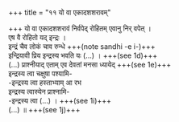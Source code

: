 +++
title = "११ यो वा एकादशशरावम्"

+++
यो वा एकादशशरावं निर्वपेद् रोहितम् एवानु निर् वपेत् ।  
एष वै रोहितो यद् इन्द्रः ।  
इन्द्रं चैव लोकं चाव रुन्धे +++(note sandhi -e i-)+++  
इन्द्रियावी प्रिय इन्द्रस्य भवति यः (…) । +++(see 1d)+++  
(…) प्राश्नीयाद् एताम् एव देवतां मनसा ध्यायेद् +++(see 1e)+++  
इन्द्रस्य त्वा चक्षुषा पश्यामि-  
-इन्द्रस्य त्वा हस्ताभ्याम् आ रभ  
इन्द्रस्य त्वास्येन प्राश्नामि-  
-इन्द्रस्य त्वा (…) । +++(see 1i)+++  
(…) ॥ +++(see 1j)+++